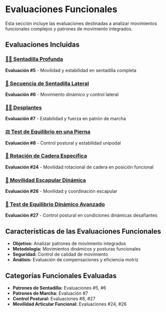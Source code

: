 # Evaluaciones Funcionales

Esta sección incluye las evaluaciones destinadas a analizar movimientos funcionales complejos y patrones de movimiento integrados.

## Evaluaciones Incluidas

### [🏋️‍♀️ Sentadilla Profunda](./sentadilla-profunda)
**Evaluación #5** - Movilidad y estabilidad en sentadilla completa

### [🔄 Secuencia de Sentadilla Lateral](./secuencia-sentadilla-lateral)
**Evaluación #6** - Movimiento dinámico y control lateral

### [🚶‍♂️ Desplantes](./desplantes)
**Evaluación #7** - Estabilidad y fuerza en patrón de marcha

### [⚖️ Test de Equilibrio en una Pierna](./equilibrio-una-pierna)
**Evaluación #8** - Control postural y estabilidad unipodal

### [🔄 Rotación de Cadera Específica](./rotacion-cadera-especifica)
**Evaluación #24** - Movilidad rotacional de cadera en posición funcional

### [🔄 Movilidad Escapular Dinámica](./movilidad-escapular-dinamica)
**Evaluación #26** - Movilidad y coordinación escapular

### [🤸 Test de Equilibrio Dinámico Avanzado](./equilibrio-dinamico-avanzado)
**Evaluación #27** - Control postural en condiciones dinámicas desafiantes

## Características de las Evaluaciones Funcionales

- **Objetivo:** Analizar patrones de movimiento integrados
- **Metodología:** Movimientos dinámicos y posturas funcionales
- **Seguridad:** Control de calidad de movimiento
- **Análisis:** Evaluación de compensaciones y eficiencia motriz

## Categorías Funcionales Evaluadas

- **Patrones de Sentadilla:** Evaluaciones #5, #6
- **Patrones de Marcha:** Evaluación #7
- **Control Postural:** Evaluaciones #8, #27
- **Movilidad Articular Funcional:** Evaluaciones #24, #26
